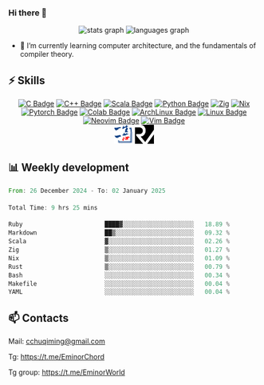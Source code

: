 ### Hi there 👋
<div align="center">
  <img src="https://github-readme-stats.vercel.app/api?username=Emin017&theme=calm&hide_title=false&hide_rank=false&show_icons=true&include_all_commits=true&count_private=true&disable_animations=false&locale=en&hide_border=false&" height="150" alt="stats graph"/>
  <img src="https://github-readme-stats.vercel.app/api/top-langs?username=Emin017&theme=calm&locale=en&hide_title=false&layout=compact&card_width=320&langs_count=8&hide_border=false&hide=html" height="150" alt="languages graph"/>
</div>

- 🌱 I’m currently learning computer architecture, and the fundamentals of compiler theory.
## ⚡ Skills
<div align="center">

[![C Badge](https://img.shields.io/badge/C-00599C?style=flat-square&logo=c&logoColor=white)]()
[![C++ Badge](https://img.shields.io/badge/C%2B%2B-00599C?style=flat-square&logo=c%2B%2B&logoColor=white)]()
[![Scala Badge](https://img.shields.io/badge/Scala-DC322F?style=flat-square&logo=scala&logoColor=white)]()
[![Python Badge](https://img.shields.io/badge/-Python-3776AB?style=flat-square&logo=Python&logoColor=white)]()
[![Zig](https://img.shields.io/badge/Zig-%23F7A41D.svg?style=flat-square&logo=zig&logoColor=white)]()
[![Nix](https://img.shields.io/badge/NIX-5277C3.svg?style=flat-square&logo=NixOS&logoColor=white)]()
[![Pytorch Badge](https://img.shields.io/badge/-Pytorch-EE4C2C?style=flat-square&logo=PyTorch&logoColor=white)]()
[![Colab Badge](https://img.shields.io/badge/Colab-F9AB00?style=flat-square&logo=googlecolab&color=525252)]()
[![ArchLinux Badge](https://img.shields.io/badge/Arch_Linux-1793D1?style=flat-square&logo=arch-linux&logoColor=white)]()
[![Linux Badge](https://img.shields.io/badge/-Linux-FCC624?style=flat-square&logo=Linux&logoColor=white)]()
[![Neovim Badge](https://img.shields.io/badge/NeoVim-%2357A143.svg?&style=flat-square&logo=neovim&logoColor=white)]()
[![Vim Badge](https://img.shields.io/badge/VIM-%2311AB00.svg?&style=flat-square&logo=vim&logoColor=white)]()
<br>
 <img src="ysyx.png" width = "38" height = "38" alt="YSYX Badge"/>
 <img src="risc-v.svg" width = "38" height = "38" alt="RISCV"/>

</div>

## 📊 Weekly development
<!--START_SECTION:waka-->

```rust
From: 26 December 2024 - To: 02 January 2025

Total Time: 9 hrs 25 mins

Ruby                       ████▓░░░░░░░░░░░░░░░░░░░░   18.89 %
Markdown                   ██▒░░░░░░░░░░░░░░░░░░░░░░   09.32 %
Scala                      ▓░░░░░░░░░░░░░░░░░░░░░░░░   02.26 %
Zig                        ▒░░░░░░░░░░░░░░░░░░░░░░░░   01.27 %
Nix                        ▒░░░░░░░░░░░░░░░░░░░░░░░░   01.09 %
Rust                       ▒░░░░░░░░░░░░░░░░░░░░░░░░   00.79 %
Bash                       ░░░░░░░░░░░░░░░░░░░░░░░░░   00.34 %
Makefile                   ░░░░░░░░░░░░░░░░░░░░░░░░░   00.04 %
YAML                       ░░░░░░░░░░░░░░░░░░░░░░░░░   00.04 %
```

<!--END_SECTION:waka-->

## 📫 Contacts
Mail: cchuqiming@gmail.com

Tg: https://t.me/EminorChord

Tg group: https://t.me/EminorWorld
